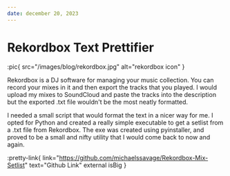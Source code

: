 ```yaml
---
date: december 20, 2023
---
```


# Rekordbox Text Prettifier

:pic{ src="/images/blog/rekordbox.jpg" alt="rekordbox icon" }

Rekordbox is a DJ software for managing your music collection. You can record your mixes in it and then export the tracks that you played. I would upload my mixes to SoundCloud and paste the tracks into the description but the exported .txt file wouldn't be the most neatly formatted.

I needed a small script that would format the text in a nicer way for me. I opted for Python and created a really simple executable to get a setlist from a .txt file from Rekordbox. The exe was created using pyinstaller, and proved to be a small and nifty utility that I would come back to now and again.

:pretty-link{ link="https://github.com/michaelssavage/Rekordbox-Mix-Setlist" text="Github Link" external isBig }
